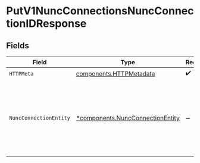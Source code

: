 # PutV1NuncConnectionsNuncConnectionIDResponse


## Fields

| Field                                                                                                   | Type                                                                                                    | Required                                                                                                | Description                                                                                             |
| ------------------------------------------------------------------------------------------------------- | ------------------------------------------------------------------------------------------------------- | ------------------------------------------------------------------------------------------------------- | ------------------------------------------------------------------------------------------------------- |
| `HTTPMeta`                                                                                              | [components.HTTPMetadata](../../models/components/httpmetadata.md)                                      | :heavy_check_mark:                                                                                      | N/A                                                                                                     |
| `NuncConnectionEntity`                                                                                  | [*components.NuncConnectionEntity](../../models/components/nuncconnectionentity.md)                     | :heavy_minus_sign:                                                                                      | Update your company's information and other components in the specified FireHydrant hosted status page. |